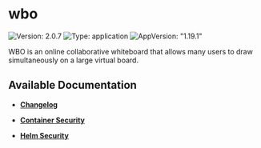 # wbo

![Version: 2.0.7](https://img.shields.io/badge/Version-2.0.7-informational?style=flat-square) ![Type: application](https://img.shields.io/badge/Type-application-informational?style=flat-square) ![AppVersion: "1.19.1"](https://img.shields.io/badge/AppVersion-"1.19.1"-informational?style=flat-square)

WBO is an online collaborative whiteboard that allows many users to draw simultaneously on a large virtual board.

## Available Documentation

- [**Changelog**](CHANGELOG)

- [**Container Security**](container-security)

- [**Helm Security**](helm-security)

